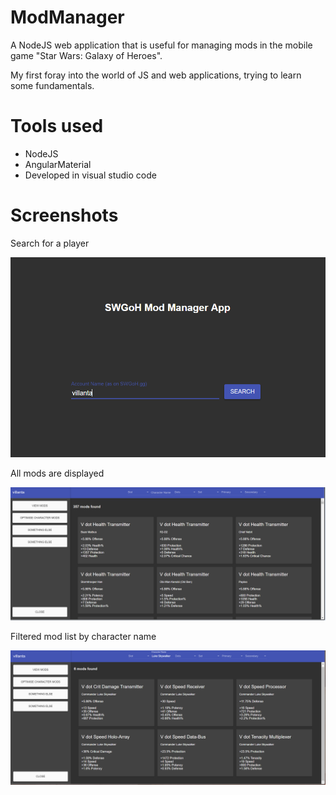 # ModManager
A NodeJS web application that is useful for managing mods in the mobile game "Star Wars: Galaxy of Heroes".

My first foray into the world of JS and web applications, trying to learn some fundamentals.

# Tools used
- NodeJS
- AngularMaterial
- Developed in visual studio code

# Screenshots

Search for a player

![Search for a player](https://github.com/villanta/ModManager/raw/master/screenshots/search.png)

All mods are displayed

![All mods are displayed](https://github.com/villanta/ModManager/raw/master/screenshots/display-all-mods.png)

Filtered mod list by character name

![Filtered mod list by character name](https://github.com/villanta/ModManager/raw/master/screenshots/filtered-mod-list.png)
